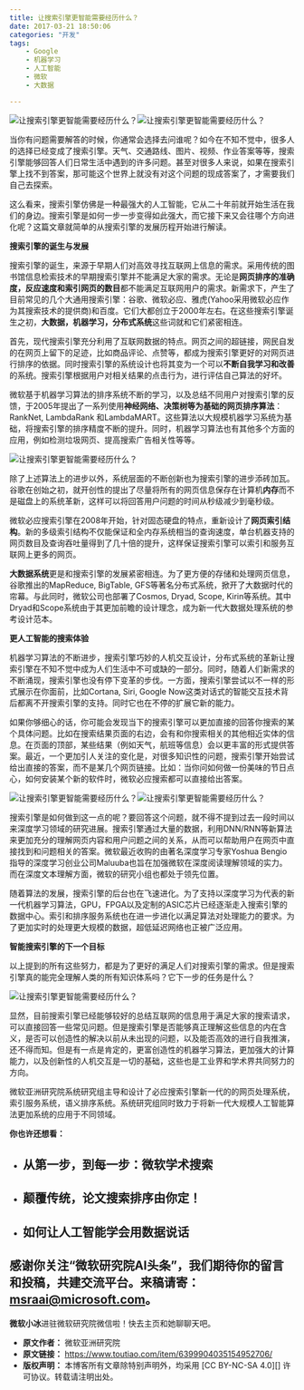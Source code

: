 ```yaml
---
title: 让搜索引擎更智能需要经历什么？
date: 2017-03-21 18:50:06
categories: "开发"
tags:
	- Google
	- 机器学习
	- 人工智能
	- 微软
	- 大数据

---
```


![让搜索引擎更智能需要经历什么？][3QR6-FZBY-IBNZ.gif]![让搜索引擎更智能需要经历什么？][UI67-BA6B-FYNI.jpg]

当你有问题需要解答的时候，你通常会选择去问谁呢？如今在不知不觉中，很多人的选择已经变成了搜索引擎。天气、交通路线、图片、视频、作业答案等等，搜索引擎能够回答人们日常生活中遇到的许多问题。甚至对很多人来说，如果在搜索引擎上找不到答案，那可能这个世界上就没有对这个问题的现成答案了，才需要我们自己去探索。

这么看来，搜索引擎仿佛是一种最强大的人工智能，它从二十年前就开始生活在我们的身边。搜索引擎是如何一步一步变得如此强大，而它接下来又会往哪个方向进化呢？这篇文章就简单的从搜索引擎的发展历程开始进行解读。

**搜索引擎的诞生与发展**

搜索引擎的诞生，来源于早期人们对高效寻找互联网上信息的需求。采用传统的图书馆信息检索技术的早期搜索引擎并不能满足大家的需求。无论是**网页排序的准确度，反应速度和索引网页的数目**都不能满足互联网用户的需求。新需求下，产生了目前常见的几个大通用搜索引擎：谷歌、微软必应、雅虎(Yahoo采用微软必应作为其搜索技术的提供商)和百度。它们大都创立于2000年左右。在这些搜索引擎诞生之初，**大数据，机器学习，分布式系统**这些词就和它们紧密相连。

首先，现代搜索引擎充分利用了互联网数据的特点。网页之间的超链接，网民自发的在网页上留下的足迹，比如商品评论、点赞等，都成为搜索引擎更好的对网页进行排序的依据。同时搜索引擎的系统设计也将其变为一个可以**不断自我学习和改善**的系统。搜索引擎根据用户对相关结果的点击行为，进行评估自己算法的好坏。

微软基于机器学习算法的排序系统不断的学习，以及总结不同用户对搜索引擎的反馈，于2005年提出了一系列使用**神经网络、决策树等为基础的网页排序算法**：RankNet, LambdaRank 和LambdaMART。这些算法以大规模机器学习系统为基础，将搜索引擎的排序精度不断的提升。同时，机器学习算法也有其他多个方面的应用，例如检测垃圾网页、提高搜索广告相关性等等。

![让搜索引擎更智能需要经历什么？][AURE-E2FA-67BE.jpg]

除了上述算法上的进步以外，系统层面的不断创新也为搜索引擎的进步添砖加瓦。谷歌在创始之初，就开创性的提出了尽量将所有的网页信息保存在计算机**内存**而不是磁盘上的系统革新，这样可以将回答用户问题的时间从秒级减少到毫秒级。

微软必应搜索引擎在2008年开始，针对固态硬盘的特点，重新设计了**网页索引结构**。新的多级索引结构不仅能保证和全内存系统相当的查询速度，单台机器支持的网页数目及查询吞吐量得到了几十倍的提升，这样保证搜索引擎可以索引和服务互联网上更多的网页。

**大数据系统**更是和搜索引擎的发展紧密相连。为了更方便的存储和处理网页信息，谷歌推出的MapReduce, BigTable, GFS等著名分布式系统，掀开了大数据时代的帘幕。与此同时，微软公司也部署了Cosmos, Dryad, Scope, Kirin等系统。其中Dryad和Scope系统由于其更加前瞻的设计理念，成为新一代大数据处理系统的参考设计范本。

**更人工智能的搜索体验**

机器学习算法的不断进步，搜索引擎巧妙的人机交互设计，分布式系统的革新让搜索引擎在不知不觉中成为人们生活中不可或缺的一部分。同时，随着人们新需求的不断涌现，搜索引擎也没有停下变革的步伐。一方面，搜索引擎尝试以不一样的形式展示在你面前，比如Cortana, Siri, Google Now这类对话式的智能交互技术背后都离不开搜索引擎的支持。同时它也在不停的扩展它新的能力。

如果你够细心的话，你可能会发现当下的搜索引擎可以更加直接的回答你搜索的某个具体问题。比如在搜索结果页面的右边，会有和你搜索相关的其他相近实体的信息。在页面的顶部，某些结果（例如天气，航班等信息）会以更丰富的形式提供答案。最近，一个更加引人关注的变化是，对很多知识性的问题，搜索引擎开始尝试给出直接的答案，而不是某几个网页链接。比如：当你问如何做一份美味的节日点心，如何安装某个新的软件时，微软必应搜索都可以直接给出答案。

![让搜索引擎更智能需要经历什么？][JERR-MUUN-BJVB.jpg]![让搜索引擎更智能需要经历什么？][IQZ6-VIBB-UIME.jpg]

搜索引擎是如何做到这一点的呢？要回答这个问题，就不得不提到过去一段时间以来深度学习领域的研究进展。搜索引擎通过大量的数据，利用DNN/RNN等新算法来更加充分的理解网页内容和用户问题之间的关系，从而可以帮助用户在网页中直接找到和问题相关的答案。微软最近收购的由著名深度学习专家Yoshua Bengio 指导的深度学习创业公司Maluuba也旨在加强微软在深度阅读理解领域的实力。而在深度文本理解方面，微软的研究小组也都处于领先位置。

随着算法的发展，搜索引擎的后台也在飞速进化。为了支持以深度学习为代表的新一代机器学习算法，GPU，FPGA以及定制的ASIC芯片已经逐渐走入搜索引擎的数据中心。索引和排序服务系统也在进一步进化以满足算法对处理能力的要求。为了更加实时的处理更大规模的数据，超低延迟网络也正被广泛应用。

**智能搜索引擎的下一个目标**

以上提到的所有这些努力，都是为了更好的满足人们对搜索引擎的需求。但是搜索引擎真的能完全理解人类的所有知识体系吗？它下一步的任务是什么？

![让搜索引擎更智能需要经历什么？][RAJR-BRJU-NZAB.jpg]

显然，目前搜索引擎已经能够较好的总结互联网的信息用于满足大家的搜索请求，可以直接回答一些常见问题。但是搜索引擎是否能够真正理解这些信息的内在含义，是否可以创造性的解决以前从未出现的问题，以及能否高效的进行自我推演，还不得而知。但是有一点是肯定的，更富创造性的机器学习算法，更加强大的计算能力，以及创新性的人机交互是一切的基础，这些也是工业界和学术界共同努力的方向。

微软亚洲研究院系统研究组主导和设计了必应搜索引擎新一代的的网页处理系统，索引服务系统，语义排序系统。系统研究组同时致力于将新一代大规模人工智能算法更加系统的应用于不同领域。

**你也许还想看：**

 *  ## 从第一步，到每一步：微软学术搜索 ##
 *  ## 颠覆传统，论文搜索排序由你定！ ##
 *  ## 如何让人工智能学会用数据说话 ##

## 感谢你关注“微软研究院AI头条”，我们期待你的留言和投稿，共建交流平台。来稿请寄：msraai@microsoft.com。 ##

**微软小冰**进驻微软研究院微信啦！快去主页和她聊聊天吧。


[3QR6-FZBY-IBNZ.gif]: /pro/os/crawler/3QR6-FZBY-IBNZ.gif
[UI67-BA6B-FYNI.jpg]: /pro/os/crawler/UI67-BA6B-FYNI.jpg
[AURE-E2FA-67BE.jpg]: /pro/os/crawler/AURE-E2FA-67BE.jpg
[JERR-MUUN-BJVB.jpg]: /pro/os/crawler/JERR-MUUN-BJVB.jpg
[IQZ6-VIBB-UIME.jpg]: /pro/os/crawler/IQZ6-VIBB-UIME.jpg
[RAJR-BRJU-NZAB.jpg]: /pro/os/crawler/RAJR-BRJU-NZAB.jpg
 *  **原文作者：** 微软亚洲研究院
 *  **原文链接：** https://www.toutiao.com/item/6399904035154952706/
 *  **版权声明：** 本博客所有文章除特别声明外，均采用 [CC BY-NC-SA 4.0][] 许可协议。转载请注明出处。